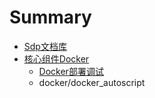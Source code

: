 # Summary

* [Sdp文档库](README.md)
* [核心组件Docker](docker/docker.md)
   * [Docker部署调试](docker/docker_Manual.md)
   * docker/docker_autoscript


